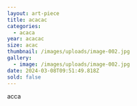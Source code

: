 ```yaml
---
layout: art-piece
title: асасас
categories:
  - асаса
year: асасас
size: асас
thumbnail: /images/uploads/image-002.jpg
gallery:
  - image: /images/uploads/image-002.jpg
date: 2024-03-08T09:51:49.818Z
sold: false
---
```

асса
